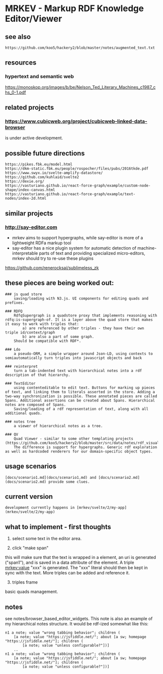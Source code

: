 # MRKEV - Markup RDF Knowledge Editor/Viewer

## see also
	https://github.com/koo5/hackery2/blob/master/notes/augmented_text.txt


## resources
### hypertext and semantic web
https://monoskop.org/images/b/be/Nelson_Ted_Literary_Machines_c1987_chs_0-1.pdf

## related projects
### https://www.cubicweb.org/project/cubicweb-linked-data-browser
is under active development.

## possible future directions
	https://pikes.fbk.eu/model.html
	https://dkm-static.fbk.eu/people/rospocher/files/pubs/2016tkde.pdf
	https://www.swyx.io/svelte-amplify-datastore/
	https://github.com/kuhlaid/svelte2
	https://dexie.org/
	https://vasturiano.github.io/react-force-graph/example/custom-node-shape/index-canvas.html
	https://vasturiano.github.io/react-force-graph/example/text-nodes/index-2d.html

## similar projects
### http://say-editor.com
* mrkev aims to support hypergraphs, while say-editor is more of a lightweight RDFa markup tool
* say-editor has a nice plugin system for automatic detection of machine-interpretable parts of text and providing specialized micro-editors, mrkev should try to re-use these plugins

https://github.com/renerocksai/sublimeless_zk


## these pieces are being worked out:
	### js quad store
		saving/loading with N3.js. UI components for editing quads and prefixes. 
		
	### RDFQ
		RdfqSupergraph is a quadstore proxy that implements reasoning with rdfq:is-supergraph-of. It is a layer above the quad store that makes it easy to work with triples that:
			a) are referenced by other triples - they have their own triple id/context/graph
			b) are also a part of some graph.
		Should be compatible with RDF*.
	
	### Ldo
		a pseudo-ORM, a simple wrapper around Json-LD, using contexts to semiautomatically turn triples into javascript objects and back
		
	### reinterpret
		turn a tab-indented text with hierarchical notes into a rdf description of that hierarchy.
		
	### TextEditor
		using contenteditable to edit text. Buttons for marking up pieces of text, and linking them to literals asserted in the store. Adding a two-way synchronization is possible. These annotated pieces are called Spans. Additional assertions can be created about Spans. Hierarchical notes are composed of Spans.  
		Saving/loading of a rdf representation of text, along with all additional quads.
		
	### notes tree
		a viewer of hierarchical notes as a tree.
		
	### QV
		Quad Viewer - similar to some other templating projects (https://github.com/koo5/hackery2/blob/master/src/data/notes/rdf_visualization.txt)
		The difference is support for hypergraphs. Generic rdf exploration as well as hardcoded renderers for our domain-specific object types.

## usage scenarios
	[docs/scenario1.md](docs/scenario1.md) and [docs/scenario2.md](docs/scenario2.md) provide some clues.

## current version
	development currently happens in [mrkev/svelte/2/my-app](mrkev/svelte/2/my-app)



## what to implement - first thoughts
1) select some text in the editor area.

2) click "make span"

this will make sure that the text is wrapped in a <span> element, an uri is generated ("span1"), and is saved in a data attribute of the element. A triple <span1> <mrkev:value> "xxx" is generated. The "xxx" literal should then be kept in sync with the text. More triples can be added and reference it. 

3) triples frame

basic quads management.

## notes
see notes/browser_based_editor_widgets. This note is also an example of my hierarchical notes structure. It would be rdf-ized somewhat like this:
```
n1 a note; value "wrong tabbing behavior"; children (
    [a note; value "https://jsfiddle.net/"; about [a sw; homepage "https://jsfiddle.net/"]; children (
        [a note; value "unless configurable?"])]
    ..
n1 a note; value "wrong tabbing behavior"; children (
    [a note; value "https://jsfiddle.net/"; about [a sw; homepage "https://jsfiddle.net/"]; children (
        [a note; value "unless configurable?"])]

```

